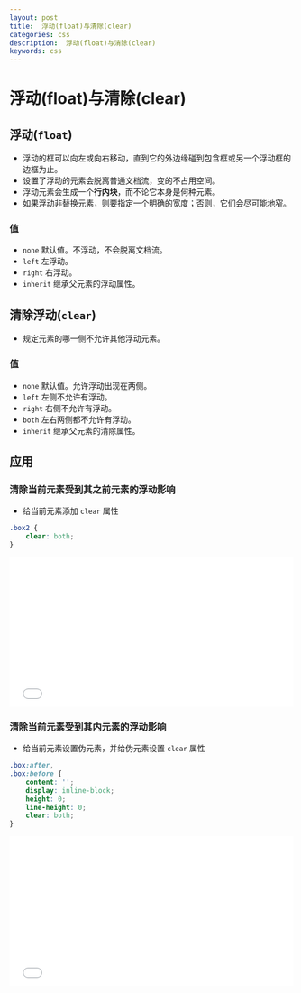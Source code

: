 ```yaml
---
layout: post
title:  浮动(float)与清除(clear)
categories: css
description:  浮动(float)与清除(clear)
keywords: css
---
```


# 浮动(float)与清除(clear)

## 浮动(`float`)

- 浮动的框可以向左或向右移动，直到它的外边缘碰到包含框或另一个浮动框的边框为止。
- 设置了浮动的元素会脱离普通文档流，变的不占用空间。
- 浮动元素会生成一个**行内块**，而不论它本身是何种元素。
- 如果浮动非替换元素，则要指定一个明确的宽度；否则，它们会尽可能地窄。

### 值

- `none` 默认值。不浮动，不会脱离文档流。
- `left` 左浮动。
- `right` 右浮动。
- `inherit` 继承父元素的浮动属性。

## 清除浮动(`clear`)

- 规定元素的哪一侧不允许其他浮动元素。

### 值

- `none` 默认值。允许浮动出现在两侧。
- `left` 左侧不允许有浮动。
- `right` 右侧不允许有浮动。
- `both` 左右两侧都不允许有浮动。
- `inherit` 继承父元素的清除属性。

## 应用

### 清除当前元素受到其之前元素的浮动影响

- 给当前元素添加 `clear` 属性

```css
.box2 {
    clear: both;
}
```

<iframe height='265' scrolling='no' title='清除当前元素受到其之前元素的浮动影响' src='//codepen.io/yhb-flydream/embed/NBQqbw/?height=265&theme-id=0&default-tab=css,result&embed-version=2' frameborder='no' allowtransparency='true' allowfullscreen='true' style='width: 100%;'>See the Pen <a href='https://codepen.io/yhb-flydream/pen/NBQqbw/'>清除当前元素受到其之前元素的浮动影响</a> by Elan Bin (<a href='https://codepen.io/yhb-flydream'>@yhb-flydream</a>) on <a href='https://codepen.io'>CodePen</a>.
</iframe>

### 清除当前元素受到其内元素的浮动影响

- 给当前元素设置伪元素，并给伪元素设置 `clear` 属性

```css
.box:after,
.box:before {
    content: '';
    display: inline-block;
    height: 0;
    line-height: 0;
    clear: both;
}
```

<iframe height='265' scrolling='no' title='清除当前元素受到其内元素的浮动影响' src='//codepen.io/yhb-flydream/embed/pZMjxJ/?height=265&theme-id=0&default-tab=css,result&embed-version=2' frameborder='no' allowtransparency='true' allowfullscreen='true' style='width: 100%;'>See the Pen <a href='https://codepen.io/yhb-flydream/pen/pZMjxJ/'>清除当前元素受到其内元素的浮动影响</a> by Elan Bin (<a href='https://codepen.io/yhb-flydream'>@yhb-flydream</a>) on <a href='https://codepen.io'>CodePen</a>.
</iframe>